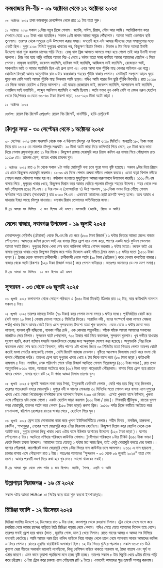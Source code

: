## কক্সবাজার সি-বীচ - ০৯ অক্টোবর থেকে ১২ অক্টোবর ২০২৫

`০৯ অক্টোবর ২০২৫` ঢাকা কমলাপুর রেলস্টেশন থেকে রাত ১১ টায় যাত্রা শুরু।

`১১ অক্টোবর ২০২৫` সকাল ১০টায় নতুন ব্রিজে গেলাম। জ্যাকি, নাঈম, রিয়াদ, সৌদ আর আমি। অটোরিকশায় করে সেখানে যেতে ২০০ টাকা খরচ হয়েছিল। সকাল ১১টা নাগাদ আমরা সমুদ্রে পৌঁছালাম। আমরা সবাই একসাথে ছবি তুললাম। তারপর থেকে সমুদ্রের ঢেউ উপভোগ করার সময়। বলতেই হবে এটা আমার জীবনের সেরা সময়গুলোর মধ্যে একটি ছিল। দুপুর ১:৩০ মিনিটে দুপুরের খাবারের পর, কিছুক্ষণ বিশ্রাম নিলাম। বিকাল ৪ টার দিকে আমরা ইনানী উদ্দেশ্যে যাত্রা শুরু করলাম চান্দের গাড়ি নিয়ে। রেজু খাল ব্রিজ আসতে আসতে সন্ধ্যা হয়ে গেলো তাই আর ইনানী যাওয়া হলোনা। ব্রিজ পার হয়ে গাড়ি থামিয়ে আমরা বিচ এ নেমে ১ ঘন্টার মতো সময় কাটিয়ে আবার আমাদের হোটেল এ ফিরে গেলাম। মামুনস ফ্যামিলি, রুবেলস ফ্যামিলি, হাবিবস ভাই ফ্যামিলি, আজিজস ভাই ফ্যামিলি , রেজোয়ান ভাই, সাকলাইন ভাই ও আমার ফ্যামিলি ছিল এই গ্রুপ ভ্রমণ এ। এবার আসা যাক শুঁটকি মাছ কেনার অভিযান এর গল্পে। হোটেলে ফিরেই আবার আনুমানিক রাত ৮টায় কক্সবাজার শহরের শুঁটকি বাজার গেলাম। মোটামুটি সবগুলো আড়ৎ ঘুড়ে ঘুড়ে কম বেশি সবাই আমরা শুঁটকি মাছ কিনলাম আমি ছাড়া। যদিও আমি পরের দিন ছুরি শুঁটকি কিনেছি। রাত ১০:৩০ এর দিকে আবার হোটেল এ ফিরে আসলাম। এই যাত্রায় রেজোয়ান ভাই, রুবেলস ফ্যামিলি, আশরাফস ভাই ফ্যামিলি , ওয়াজিস ভাই ফ্যামিলি , আব্দুল আলিমস ফ্যামিলি ও আমি ছিলাম।
অটো ভাড়া খুব একটা বেশি না যেমন ধরুন হোটেল থেকে বিচ/শহরে  এ যেতে ৩০-৬০ টাকা রিকশা ভাড়া, ১০০-১২০ টাকা অটো ভাড়া ।  

`১২ অক্টোবর ২০২৫`

`হোটেল:` রয়েল বিচ রিসোর্ট
`রেস্টুরেন্ট:` রয়েল বিচ রিসোর্ট, ধানসিঁড়ি , হাড়ি রেস্টুরেন্ট

## চাঁদপুর সদর - ৩০ সেপ্টেম্বর থেকে ১ অক্টোবর ২০২৫

`৩০ সেপ্টেম্বর ২০২৫` ঢাকা সদরঘাট থেকে লঞ্চ এ উঠলাম চাঁদপুর এর উদ্দেশ্য ৬:৩০ মিনিটে। জনপ্রতি ১৮০ টাকা ভারা দিয়ে রাত ১০:১৫ তে নামলাম চাঁদপুর লঞ্জঘাট। ১০ টাকা অটো ভারা দিয়ে কালিবারি গিয়ে নেমে, ২৫ টাকা করে ভারা দিয়ে গেলাম রঘুনাথপুর রাত ১১ টার দিকে। কিছুক্ষণ রাস্তায় ঘোরাঘুরি করে রিয়াদ কলিগ এর বাসায় গিয়ে পৌছালাম রাত ১২:১৫ তে। তারপর ফ্রেশ, রাতের খাবার তারপর ঘুম।

`১ অক্টোবর ২০২৫` রাত ৩ টা থেকে সকাল ৯টা পর্যন্ত মোটামুটি বলা চলে পুরো সময় বৃষ্টি হয়েছে। সকাল ৯টার দিয়ে রিয়াদ এর গ্রামে কিছুক্ষন ঘোরাঘুরি করলাম। ১১:৩০ এর দিকে গেলাম মেঘনা নদীতে গোছল করতে। এতো বড়ো বিশাল নদীতে গোছল করার সৌভাগ্য সবার হয় না। বর্ষাকাল হওয়াতে মুহূর্তগুলো আমরা দারুণভাবে উপভোগ করেছি। ১:৩০ পি.এম বাসায় গিয়ে , দুপুরের খাবার খেয়ে, কিছুক্ষন বিশ্রাম করে আবার বেরিয়ে পড়লাম চাঁদপুর শহরের উদ্দেশ্য। শহর থেকে লঞ্চ ঘাট পৌছালাম ৪:৪৫ পি.এম। ৫ টার লঞ্চ এ (বোগদাদিয়া ৭) উঠে পড়লাম , ১৮০টাকা ভাড়া দিয়ে পৌঁছে গেলাম কর্মব্যাস্ত শহর ঢাকায় (সাধারঘাট ) রাত ৮:৩০ পি.এম। এভাবেই আমাদের ছোট্ট ভ্রমণটি সম্পন্ন হলো। তবে আবার ও যাওয়ার ইচ্ছা আছে চাঁদপুর যাওয়ার। ধন্যবাদ রিয়াদ তোমাদের অতিথিয়তার জন্য।

`বি.দ্রঃ আমরা সব মিলিয়ে  ৩ জন ছিলাম এই ভ্রমণে। ভ্রমণকারী (জ্যাকি, রিয়াদ ও আমি)`

## মেলেং বাজার, নবাবগঞ্জ উপজেলা - ১৯ জুলাই ২০২৫

মোহাম্মদপুর বেড়িবাঁধ (চৌরাস্তা) থেকে সি.এন.জি তে করে (৫০০ টাকা রিজার্ভ ) ১ ঘন্টার ভিতরে আমরা মেলেং বাজার পৌছালাম। আমাদের কলিগ রুবেল ভাই এর বাসায় গিয়ে ফ্রেশ হয়ে নাস্তা করে, পাশের একটা মাঠে ফুটবল খেললাম আমরা সবাই মিলে। দুপুরের দিকে খেলা শেষ করে কালিগঙ্গা নদীতে গোসল করলাম ২ ঘন্টার মতো। রুবেল ভাই এর বাসায় দুপুরের খাবার খেয়ে কিছুক্ষন বিশ্রাম করে পর্যন্ত বিকেলে একই নদীতে ট্রলার ভ্রমন ১.৫ ঘন্টার মতো (১৫০০ টাকা ভাড়া )। ট্রলার থেকে নামলাম ঢালীকান্দী। ঢালীকান্দী থেকে অটো (১০ টাকা /প্রতিজন ) করে গেলাম কলাতিয়া বাজার। বাজার থেকে অটো রিকশায় (১২০ টাকা রিজার্ভ ভাড়া ) করে গেলাম ঘাটারচর। অতঃপর আমাদের ডে-লং ভ্রমণ সমাপ্ত।

`বি.দ্রঃ আমরা সব মিলিয়ে  ১১ জন ছিলাম এই ভ্রমণে `

## সুন্দরবন - ০৩ থেকে ০৬ জুলাই ২০২৫

`০৩ জুলাই ২০২৫`
কলাবাগান থেকে সোহাগ পরিবহন এ (৬৫০ টাকা টিকেট) উঠলাম রাত ১২ টায়, আর কাটাখালি নামলাম সকাল ৫ টায়।

`০৪ জুলাই ২০২৫`
তারপর মাহেন্দ্র টমটম (৭০ টাকা) করে গেলাম মংলা বন্দরে ১ ঘন্টার মধ্যে। পূর্বনির্ধারিত বোটে করে (ঘাট ভাড়া ২০ টাকা ) গেলাম মোংলা শহরে ৫ মিনিটের ভিতর। সারাদিন নদী , বনের সংস্পর্শে থাকা লাগবে সেজন্য পর্যাপ্ত খাবার কিনে আবার বোটে ফিরে এসে সুন্দরবনের উদ্দশ্যে যাত্রা শুরু করলাম। যেতে যেতে ১ ঘন্টার মতো সময় লাগলো, হালকা বৃষ্টি হচ্ছিলো , হালকা নদীর ঢেউ , এক কোথায় অতুলনীয়। ফাঁকে ফাঁকে আমরা আমাদের সকালের নাস্তাটাও সেরে নিলাম। সুন্দরবন ঘাটে পোছালাম, ৭০০ টাকার গার্ড নিয়ে করমজল, সুন্দরবন ঘুরলাম। খুব গভীরে যাওয়ার সুযোগ হয়নি, কারণ বর্তমান সময়টা সরকারিভাবে ঘোরার জন্য অনুপযুক্ত ঘোষণা করা হয়েছে। অনুমানকি ১টার দিকে করমজল ঘোরা শেষ করে বোটে ফিরলাম, নদীর পাশের ১টা খালের ভিতর ৩০ মিনিটের মতো ভিতরে গেলাম তারপর বোটে করেই মংলা পোর্টের কাছাকাছি গেলাম , দেশি বিদেশি জাহাজ দেখলাম। বৃষ্টিতে অনেক্ষন ভিজলাম বোটে করে মংলা নৌ বন্দরে পৌঁছানো পর্যন্ত। তারপর ফ্রেশ হয়ে দুপুরের খাবার খেয়ে ৪ টার দিকে বাসে করে (৫০ টাকা ভাড়া ) কাটাখালী নামলাম ৫ টায়। মসজিদ, লেক পরিদর্শন শেষে ৭টায় রিজার্ভ অটোতে গেলাম পিরোজপুর (৫০০ টাকা ভাড়া ), রাত তখন আনুমানিক ৮:৩০ বাজে, আবারো অটোতে করে (৩০) টাকা ভাড়া পাড়েরহাট পৌঁছালাম। বাসায় গিয়ে ফ্রেশ হয়ে রাতের খাবার খেলাম , বাসার ছাদে রাট ১২ টা পর্যন্ত আড্ডা দিলাম তারপর ঘুম।

`০৫ জুলাই ২০২৫`
৫ জুলাই সকালে নাস্তা করে টগরা, ইন্দুরকানী ফেরিঘাট গেলাম , ফেরি পার হয়ে কিছু মাছ কিনলাম , তারপর পাড়েরহাট বন্দরে ঘোড়াঘুড়ি। দুপুরে নদী ও খালের মোহনায় ৩০ মিনিটের মতো গোসল করে বাসায় এসে দুপুরের খাবার খেয়ে সোজা পিরোজপুর বাসস্ট্যান্ড চলে আসলাম বিকাল ৪:৩০ এর ভিতর। এসেই খুলনার বাসে উঠলাম, খুলনা এসে পৌঁছাতে ৭টা বেজে গেলো। একটা হোটেল ভাড়া করলাম (৬০০ টাকা / রাত্র )। শিববাড়ী স্ট্রীটফুড , রাতের খুলনা শহর ঘোরাঘুরি, তারপর অটো করে গেলাম (১৫০ টাকা ভাড়া) রূপসা ব্রিজ। ১০:৩০ পর্যন্ত ব্রিজে কাটিয়ে অটোতে করে সোনাডাঙ্গা, বরিশাল রেস্তোরায় রাতের খাবার খেয়ে , হোটেলে গিয়ে ঘুম।

`০৬ জুলাই ২০২৫`
ফ্রেশ হয়ে সোনাডাঙ্গা নাস্তা করে খুলনা ইউনিভার্সিটিতে গেলাম। শহীদ মিনার , মসজিদ, চারুকলা , কেন্টিন , পদ্মপুকুর , লেকের পশে ঘোরাঘুরি করে ২টায় ফিরলাম হোটেলে। কিছুক্ষণ বিশ্রাম করে হোটেল থেকে চেক আউট করে , দুপুরে হালকা কিছু খাবার খেয়ে ৩টায় বাসে উঠলাম যশোরের উদ্দেশ্যে (১২০ টাকা ভাড়া )। যশোর পৌছালাম ৫ টায়। অটোতে মণিহার পরিবহন কাউন্টার গেলাম। টুংঙ্গীপাড়া পরিবহনে ৮টার টিকিট (৬৫০ টাকা ভাড়া ) কেটে নিলাম ঢাকার উদ্দেশে। আমাদের হাতে যেহেতু ২ ঘন্টার মত সময় ছিল, তাই একটু ঘোরাঘুরি করতে বের হলাম।। যশোর পৌরপার্ক, কালেক্টরেট ভবন ঘোরাঘুরি শেষে ৮টার ভিতর বাস কাউন্টার চলে আসলাম। ৮:৩০ এ বাস ছাড়লো , ঢাকার বাসায় এসে পৌছালাম রাত ১ টায়। অতঃপর আমাদের "সুন্দরবন - ০৩ থেকে ০৬ জুলাই ২০২৫" যাত্রা শেষ হলো। আবার পরবর্তী ভ্রমণ নিয়ে কথা হবে খুব দ্রুত। ভালো থাকবেন সবাই।

`বি.দ্রঃ আমরা শুরু থেকে শেষ পর্যন্ত ৪ জন ছিলাম। জ্যাকি, শৈশব, এন্থনি ও আমি`

## উল্লাপাড়া সিরাজগঞ্জ - ১৬ মে ২০২৫

সকাল ৭টায় আমরা HiAce ১৪ সিটের করে যাত্রা শুরু করবো ইনশাআল্লাহ।

## মিরিঞ্জা ভ্যালি - ১২ ডিসেম্বর ২০২৪

মিরিঞ্জা ভ্যালির উদ্দেশে ১২ ডিসেম্বরে রাত ৯ টায় ঢাকা, কমলাপুর থেকে রওয়ানা দিলাম। ট্রেন থেকে নেমে বাসে করে চকরিয়া নেমে লামার চান্দের গাড়িতে উঠে মিরিঞ্জা পাড়ায় নেমে গেলাম। যদিও যেতে যেতে আমাদের বিকেল হয়ে গেসে। তারপর সবাই ফ্রেশ হয়ে খাবার (ভাত , মুরগির গোস্ত, ডাল ) খেয়ে নিলাম। রাতে গানের আসর ও আড্ডা সব মিলিয়ে ভালোই কেটেছে। আমি আমার পরম প্রিয় খালিদ ভাইকে নিয়ে পাহাড় থেকে ঢালে নেমে আসলাম আবার আমাদের কটেজ এ ফিরে গেলাম। রাতের মুরগির বারবিকিউ অসাধারণ ছিল। ১২ টার ভিতর ঘুমিয়ে পড়লাম। সকাল ৬:১৫ তে উঠে কুয়াশা ঘেরা শীতের সকালটা ভালোই লাগছিলো, কিন্তু বেশিক্ষন বাইরে থাকতে পারলাম না, ঠান্ডা বাতাস এবং সূর্য না ওঠার কারণে। এমন ভাবে কুয়াশা পড়ছিলো মনে হচ্ছে বৃষ্টি হচ্ছে। তারপর সকাল ৮ টায় খিচুড়ি খেয়ে ৯টায় চাঁদের গাড়ি করে চট্টগ্রাম। ৩ টায় ট্রেনে করে ঢাকায় এসে পোঁছলাম রাট ৯ টাতে। এভাবেই আমাদের ক্ষুদ্র ভ্রমণটি সম্পন্ন করলাম।
